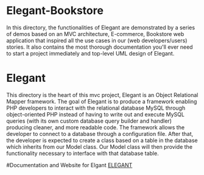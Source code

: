 # Elegant-Bookstore
In this directory, the functionalities of Elegant are demonstrated by a series of demos based on an MVC architecture, E-commerce, Bookstore web application that inspired all the use cases in our (web developers/users) stories. It also contains the most thorough documentation you'll ever need to start a project immediately and top-level UML design of Elegant.

# Elegant
This directory is the heart of this mvc project, Elegant is an Object Relational Mapper framework. The goal of  Elegant is to produce a framework enabling PHP developers to interact with the relational database MySQL through object-oriented PHP instead of having to write out and execute MySQL queries (with its own custom database query builder and handler) producing cleaner, and more readable code. The framework allows the developer to connect to a database through a configuration file. After that, the developer is expected to create a class based on a table in the database which inherits from our Model class. Our Model class will then provide the functionality necessary to interface with that database table.

#Documentation and Website for Elgant
<a href="http://elegant.cu.cc">ELEGANT</a>
